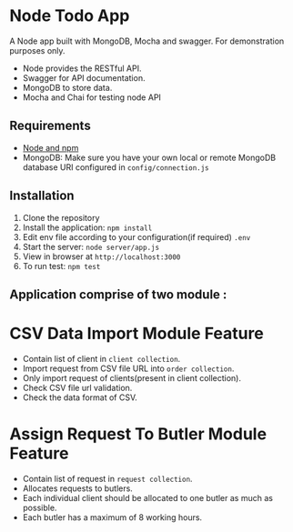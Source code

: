 # Node Todo App

A Node app built with MongoDB, Mocha and swagger. For demonstration purposes only.

- Node provides the RESTful API. 
- Swagger for API documentation. 
- MongoDB to store data.
- Mocha and Chai for testing node API

## Requirements

- [Node and npm](http://nodejs.org)
- MongoDB: Make sure you have your own local or remote MongoDB database URI configured in `config/connection.js`

## Installation

1. Clone the repository
2. Install the application: `npm install`
3. Edit env file according to your configuration(if required) `.env`
3. Start the server: `node server/app.js`
4. View in browser at `http://localhost:3000`
5. To run test: `npm test`

## Application comprise of two module : 
# CSV Data Import Module Feature 
- Contain list of client in `client collection`.
- Import request from CSV file URL into `order collection`.
- Only import request of clients(present in client collection).
- Check CSV file url validation.
- Check the data format of CSV.

# Assign Request To Butler Module Feature
- Contain list of request in `request collection`.
- Allocates requests to butlers.
- Each individual client should be allocated to one butler as much as possible.
- Each butler has a maximum of 8 working hours.
